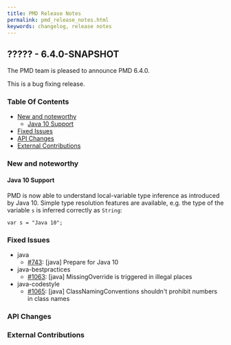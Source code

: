 ```yaml
---
title: PMD Release Notes
permalink: pmd_release_notes.html
keywords: changelog, release notes
---
```


## ????? - 6.4.0-SNAPSHOT

The PMD team is pleased to announce PMD 6.4.0.

This is a bug fixing release.

### Table Of Contents

*   [New and noteworthy](#new-and-noteworthy)
    *   [Java 10 Support](#java-10-support)
*   [Fixed Issues](#fixed-issues)
*   [API Changes](#api-changes)
*   [External Contributions](#external-contributions)

### New and noteworthy

#### Java 10 Support

PMD is now able to understand local-variable type inference as introduced by Java 10.
Simple type resolution features are available, e.g. the type of the variable `s` is inferred
correctly as `String`:

    var s = "Java 10";


### Fixed Issues

*   java
    *   [#743](https://github.com/pmd/pmd/issues/743): \[java] Prepare for Java 10
*   java-bestpractices
    *   [#1063](https://github.com/pmd/pmd/issues/1063): \[java] MissingOverride is triggered in illegal places
*   java-codestyle
    *   [#1065](https://github.com/pmd/pmd/issues/1065): \[java] ClassNamingConventions shouldn't prohibit numbers in class names

### API Changes

### External Contributions
